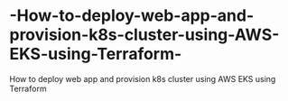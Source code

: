 # -How-to-deploy-web-app-and-provision-k8s-cluster-using-AWS-EKS-using-Terraform-
 How to deploy web app and provision k8s cluster using AWS EKS using Terraform 
